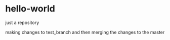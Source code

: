 # hello-world
just a repository


making changes to test_branch 
and then merging the changes to the master